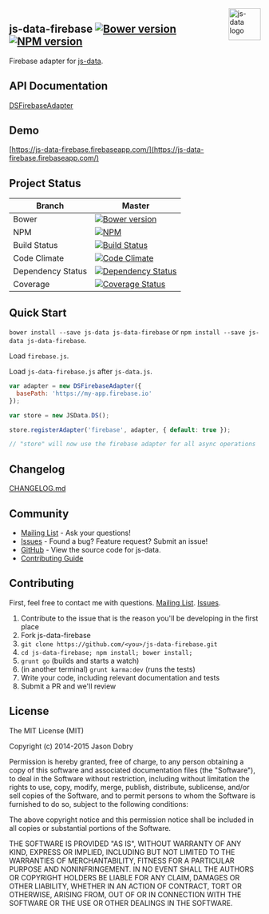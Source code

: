 <img src="https://raw.githubusercontent.com/js-data/js-data/master/js-data.png" alt="js-data logo" title="js-data" align="right" width="64" height="64" />

## js-data-firebase [![Bower version](https://badge.fury.io/bo/js-data-firebase.png)](http://badge.fury.io/bo/js-data-firebase) [![NPM version](https://badge.fury.io/js/js-data-firebase.png)](http://badge.fury.io/js/js-data-firebase)

Firebase adapter for [js-data](http://www.js-data.io/).

## API Documentation
[DSFirebaseAdapter](http://www.js-data.io/docs/dsfirebaseadapter)

## Demo
[https://js-data-firebase.firebaseapp.com/](https://js-data-firebase.firebaseapp.com/)

## Project Status

| Branch | Master |
| ------ | ------ |
| Bower | [![Bower version](https://badge.fury.io/bo/js-data-firebase.png)](http://badge.fury.io/bo/js-data-firebase) |
| NPM | [![NPM](https://nodei.co/npm/js-data-firebase.png?downloads=true&stars=true)](https://nodei.co/npm/js-data-firebase/) |
| Build Status | [![Build Status](https://travis-ci.org/js-data/js-data-firebase.png?branch=master)](https://travis-ci.org/js-data/js-data-firebase) |
| Code Climate | [![Code Climate](https://codeclimate.com/github/js-data/js-data-firebase.png)](https://codeclimate.com/github/js-data/js-data-firebase) |
| Dependency Status | [![Dependency Status](https://gemnasium.com/js-data/js-data-firebase.png)](https://gemnasium.com/js-data/js-data-firebase) |
| Coverage | [![Coverage Status](https://coveralls.io/repos/js-data/js-data-firebase/badge.png?branch=master)](https://coveralls.io/r/js-data/js-data-firebase?branch=master) |

## Quick Start
`bower install --save js-data js-data-firebase` or `npm install --save js-data js-data-firebase`.

Load `firebase.js`.

Load `js-data-firebase.js` after `js-data.js`.

```js
var adapter = new DSFirebaseAdapter({
  basePath: 'https://my-app.firebase.io'
});

var store = new JSData.DS();

store.registerAdapter('firebase', adapter, { default: true });

// "store" will now use the firebase adapter for all async operations
```

## Changelog
[CHANGELOG.md](https://github.com/js-data/js-data-firebase/blob/master/CHANGELOG.md)

## Community
- [Mailing List](https://groups.io/org/groupsio/jsdata) - Ask your questions!
- [Issues](https://github.com/js-data/js-data-firebase/issues) - Found a bug? Feature request? Submit an issue!
- [GitHub](https://github.com/js-data/js-data-firebase) - View the source code for js-data.
- [Contributing Guide](https://github.com/js-data/js-data-firebase/blob/master/CONTRIBUTING.md)

## Contributing

First, feel free to contact me with questions. [Mailing List](https://groups.io/org/groupsio/jsdata). [Issues](https://github.com/js-data/js-data-firebase/issues).

1. Contribute to the issue that is the reason you'll be developing in the first place
1. Fork js-data-firebase
1. `git clone https://github.com/<you>/js-data-firebase.git`
1. `cd js-data-firebase; npm install; bower install;`
1. `grunt go` (builds and starts a watch)
1. (in another terminal) `grunt karma:dev` (runs the tests)
1. Write your code, including relevant documentation and tests
1. Submit a PR and we'll review

## License

The MIT License (MIT)

Copyright (c) 2014-2015 Jason Dobry

Permission is hereby granted, free of charge, to any person obtaining a copy
of this software and associated documentation files (the "Software"), to deal
in the Software without restriction, including without limitation the rights
to use, copy, modify, merge, publish, distribute, sublicense, and/or sell
copies of the Software, and to permit persons to whom the Software is
furnished to do so, subject to the following conditions:

The above copyright notice and this permission notice shall be included in all
copies or substantial portions of the Software.

THE SOFTWARE IS PROVIDED "AS IS", WITHOUT WARRANTY OF ANY KIND, EXPRESS OR
IMPLIED, INCLUDING BUT NOT LIMITED TO THE WARRANTIES OF MERCHANTABILITY,
FITNESS FOR A PARTICULAR PURPOSE AND NONINFRINGEMENT. IN NO EVENT SHALL THE
AUTHORS OR COPYRIGHT HOLDERS BE LIABLE FOR ANY CLAIM, DAMAGES OR OTHER
LIABILITY, WHETHER IN AN ACTION OF CONTRACT, TORT OR OTHERWISE, ARISING FROM,
OUT OF OR IN CONNECTION WITH THE SOFTWARE OR THE USE OR OTHER DEALINGS IN THE
SOFTWARE.
